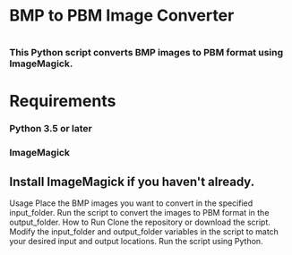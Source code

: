 <h1>BMP to PBM Image Converter<h1>
<h3>This Python script converts BMP images to PBM format using ImageMagick.</h3>

<h1>Requirements</h1>
<h3>Python 3.5 or later</h3>
<h3>ImageMagick</h3>
<h2>Install ImageMagick if you haven't already.</h2>

 
Usage
Place the BMP images you want to convert in the specified input_folder.
Run the script to convert the images to PBM format in the output_folder.
How to Run
Clone the repository or download the script.
Modify the input_folder and output_folder variables in the script to match your desired input and output locations.
Run the script using Python.
